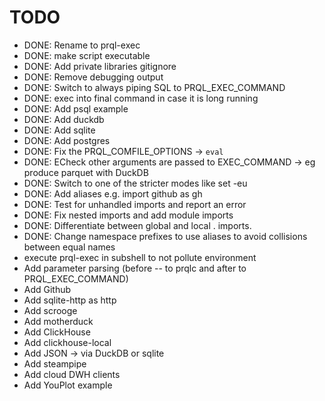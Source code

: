 # TODO

- DONE: Rename to prql-exec
- DONE: make script executable
- DONE: Add private libraries gitignore
- DONE: Remove debugging output
- DONE: Switch to always piping SQL to PRQL_EXEC_COMMAND
- DONE: exec into final command in case it is long running
- DONE: Add psql example
- DONE: Add duckdb
- DONE: Add sqlite
- DONE: Add postgres
- DONE: Fix the PRQL_COMFILE_OPTIONS -> `eval`
- DONE: ECheck other arguments are passed to EXEC_COMMAND -> eg produce parquet with DuckDB
- DONE: Switch to one of the stricter modes like set -eu
- DONE: Add aliases e.g. import github as gh
- DONE: Test for unhandled imports and report an error
- DONE: Fix nested imports and add module imports
- DONE: Differentiate between global and local . imports.
- DONE: Change namespace prefixes to use aliases to avoid collisions between equal names
- execute prql-exec in subshell to not pollute environment
- Add parameter parsing (before -- to prqlc and after to PRQL_EXEC_COMMAND)
- Add Github
- Add sqlite-http as http
- Add scrooge
- Add motherduck
- Add ClickHouse
- Add clickhouse-local
- Add JSON -> via DuckDB or sqlite
- Add steampipe
- Add cloud DWH clients
- Add YouPlot example
